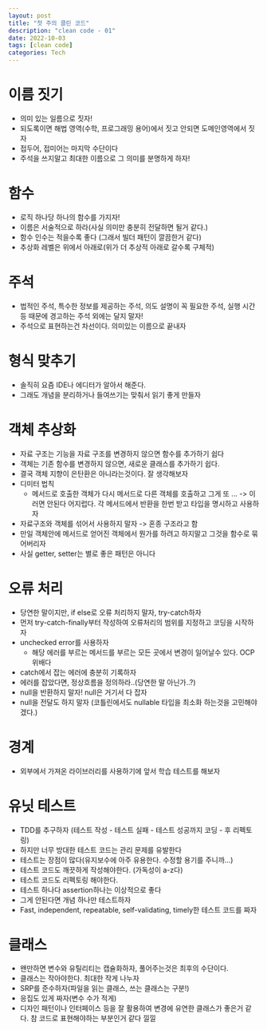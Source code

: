 ```yaml
---
layout: post
title: "첫 주의 클린 코드"
description: "clean code - 01"
date: 2022-10-03
tags: [clean code]
categories: Tech
---
```


# 이름 짓기
- 의미 있는 일름으로 짓자!
- 되도록이면 해법 영역(수학, 프로그래밍 용어)에서 짓고 안되면 도메인영역에서 짓자
- 접두어, 접미어는 마지막 수단이다
- 주석을 쓰지말고 최대한 이름으로 그 의미를 분명하게 하자!
  
# 함수
- 로직 하나당 하나의 함수를 가지자!
- 이름은 서술적으로 하라(사실 의미만 충분히 전달하면 될거 같다.)
- 함수 인수는 적을수록 좋다 (그래서 빌더 패턴이 깔끔한거 같다)
- 추상화 레벨은 위에서 아래로(위가 더 추상적 아래로 갈수록 구체적)
  
# 주석
- 법적인 주석, 특수한 정보를 제공하는 주석, 의도 설명이 꼭 필요한 주석, 실행 시간등 때문에 경고하는 주석 외에는 달지 말자!
- 주석으로 표현하는건 차선이다. 의미있는 이름으로 끝내자

# 형식 맞추기
- 솔직히 요즘 IDE나 에디터가 알아서 해준다.
- 그래도 개념을 분리하거나 들여쓰기는 맞춰서 읽기 좋게 만들자

# 객체 추상화
- 자료 구조는 기능을 자료 구조를 변경하지 않으면 함수를 추가하기 쉽다
- 객체는 기존 함수를 변경하지 않으면, 새로운 클래스를 추가하기 쉽다.
- 결국 객체 지향이 은탄환은 아니라는것이다. 잘 생각해보자
- 디미터 법칙
  - 메서드로 호출한 객체가 다시 메서드로 다른 객체를 호출하고 그게 또 ... -> 이러면 안된다 어지럽다. 각 메서드에서 반환을 한번 받고 타입을 명시하고 사용하자
- 자료구조와 객체를 섞어서 사용하지 말자 -> 혼종 구조라고 함
- 만일 객체안에 메서드로 얻어진 객체에서 뭔가를 하려고 하지말고 그것을 함수로 묶어버리자
- 사실 getter, setter는 별로 좋은 패턴은 아니다
  
# 오류 처리
- 당연한 말이지만, if else로 오류 처리하지 말자, try-catch하자
- 먼저 try-catch-finally부터 작성하여 오류처리의 범위를 지정하고 코딩을 시작하자
- unchecked error를 사용하자
  - 해당 에러를 부르는 메서드를 부르는 모든 곳에서 변경이 일어날수 있다. OCP 위배다
- catch에서 잡는 에러에 충분히 기록하자
- 에러를 잡았다면, 정상흐름을 정의하라..(당연한 말 아닌가..?)
- null을 반환하지 말자! null은 거기서 다 잡자
- null을 전달도 하지 말자 (코틀린에서도 nullable 타입을 최소화 하는것을 고민해야겠다.)

# 경계
- 외부에서 가져온 라이브러리를 사용하기에 앞서 학습 테스트를 해보자

# 유닛 테스트
- TDD를 추구하자 (테스트 작성 - 테스트 실패 - 테스트 성공까지 코딩 - 후 리펙토링)
- 하지만 너무 방대한 테스트 코드는 관리 문제를 유발한다
- 테스트는 장점이 많다(유지보수에 아주 유용한다. 수정할 용기를 주니까...)
- 테스트 코드도 깨끗하게 작성해야한다. (가독성이 a-z다)
- 테스트 코드도 리펙토링 해야한다.
- 테스트 하나다 assertion하나는 이상적으로 좋다
- 그게 안된다면 개념 하나만 테스트하자
- Fast, independent, repeatable, self-validating, timely한 테스트 코드를 짜자

# 클래스
- 왠만하면 변수와 유틸리티는 캡슐화하자, 풀어주는것은 최후의 수단이다.
- 클래스는 작아야한다. 최대한 작게 나누자
- SRP를 준수하자(파일을 읽는 클래스, 쓰는 클래스는 구분!)
- 응집도 있게 짜자(변수 수가 적게)
- 디자인 패턴이나 인터페이스 등을 잘 활용하여 변경에 유연한 클래스가 좋은거 같다. 참 코드로 표현해야하는 부분인거 같다 낄낄
